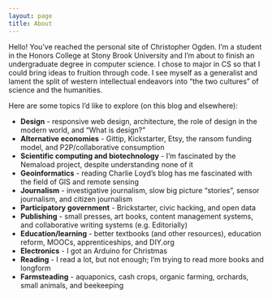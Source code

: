 ```yaml
---
layout: page
title: About
---
```


Hello!  You’ve reached the personal site of Christopher Ogden.  I’m a student in the Honors College at Stony Brook University and I’m about to finish an undergraduate degree in computer science.  I chose to major in CS so that I could bring ideas to fruition through code. I see myself as a generalist and lament the split of western intellectual endeavors into “the two cultures” of science and the humanities.

Here are some topics I’d like to explore (on this blog and elsewhere):

*   **Design** - responsive web design, architecture, the role of design in the modern world, and “What is design?”
*   **Alternative economies** - Gittip, Kickstarter, Etsy, the ransom funding model, and P2P/collaborative consumption
*   **Scientific computing and biotechnology** - I’m fascinated by the Nemaload project, despite understanding none of it
*   **Geoinformatics** - reading Charlie Loyd’s blog has me fascinated with the field of GIS and remote sensing
*   **Journalism** - investigative journalism, slow big picture “stories”, sensor journalism, and citizen journalism
*   **Participatory government** - Brickstarter, civic hacking, and open data
*   **Publishing** - small presses, art books, content management systems, and collaborative writing systems (e.g. Editorially)
*   **Education/learning** - better textbooks (and other resources), education reform, MOOCs, apprenticeships, and DIY.org
*   **Electronics** - I got an Arduino for Christmas
*   **Reading** - I read a lot, but not enough; I’m trying to read more books and longform
*   **Farmsteading** - aquaponics, cash crops, organic farming, orchards, small animals, and beekeeping


